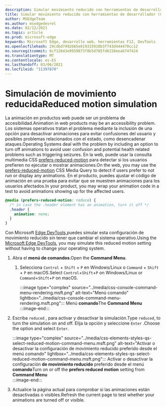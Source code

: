 ```yaml
---
description: Simular movimiento reducido con herramientas de desarrollador.
title: Simular movimiento reducido con herramientas de desarrollador (CSS prefiere el movimiento reducido)
author: MSEdgeTeam
ms.author: msedgedevrel
ms.date: 02/12/2021
ms.topic: article
ms.prod: microsoft-edge
keywords: Microsoft Edge, desarrollo web, herramientas F12, DevTools
ms.openlocfilehash: 29cdbd7492665e819315910b3f743d444470cc12
ms.sourcegitcommit: 6cf12643e9959873f8b5d785fd6158eeab74f424
ms.translationtype: MT
ms.contentlocale: es-ES
ms.lasthandoff: 03/06/2021
ms.locfileid: "11397870"
---
```

# <a name="reduced-motion-simulation"></a><span data-ttu-id="edacb-104">Simulación de movimiento reducida</span><span class="sxs-lookup"><span data-stu-id="edacb-104">Reduced motion simulation</span></span>  

<span data-ttu-id="edacb-105">La animación en productos web puede ser un problema de accesibilidad.</span><span class="sxs-lookup"><span data-stu-id="edacb-105">Animation in web products may be an accessibility problem.</span></span>  <span data-ttu-id="edacb-106">Los sistemas operativos tratan el problema mediante la inclusión de una opción para desactivar animaciones para evitar confusiones del usuario y posibles problemas relacionados con el estado, como desencadenar ataques.</span><span class="sxs-lookup"><span data-stu-id="edacb-106">Operating Systems deal with the problem by including an option to turn off animations to avoid user confusion and potential health related problems such as triggering seizures.</span></span>  <span data-ttu-id="edacb-107">En la web, puede usar la consulta multimedia CSS [prefers-reduced-motion][MDNPrefersReducedMotion] para detectar si los usuarios prefieren no ejecutar o mostrar animaciones.</span><span class="sxs-lookup"><span data-stu-id="edacb-107">On the web, you may use the [prefers-reduced-motion][MDNPrefersReducedMotion] CSS Media Query to detect if users prefer to not run or display any animations.</span></span>  <span data-ttu-id="edacb-108">En el producto, puedes ajustar el código de animación en una prueba para evitar que se muestren animaciones para los usuarios afectados.</span><span class="sxs-lookup"><span data-stu-id="edacb-108">In your product, you may wrap your animation code in a test to avoid animations showing up for the affected users.</span></span>  

```css
@media (prefers-reduced-motion: reduce) {
  /* in case the .header element has an animation, turn it off */
  .header {
    animation: none;
  }
}
```  

<span data-ttu-id="edacb-109">Con Microsoft [Edge DevTools,][DevtoolsIndex]puedes simular esta configuración de movimiento reducido sin tener que cambiar el sistema operativo.</span><span class="sxs-lookup"><span data-stu-id="edacb-109">Using the [Microsoft Edge DevTools][DevtoolsIndex], you may simulate this reduced motion setting without having to change your operating system.</span></span>  

1.  <span data-ttu-id="edacb-110">Abra el **menú de comandos**.</span><span class="sxs-lookup"><span data-stu-id="edacb-110">Open the **Command Menu**.</span></span>  
    1.  <span data-ttu-id="edacb-111">Selecciona `Control` + `Shift` + `P` en Windows/Linux o `Command` + `Shift` + `P` en macOS.</span><span class="sxs-lookup"><span data-stu-id="edacb-111">Select `Control`+`Shift`+`P` on Windows/Linux or `Command`+`Shift`+`P` on macOS.</span></span>  
        
        :::image type="complex" source="../media/css-console-command-menu-rendering.msft.png" alt-text="Menú comando" lightbox="../media/css-console-command-menu-rendering.msft.png":::
           <span data-ttu-id="edacb-113">Menú **comando**</span><span class="sxs-lookup"><span data-stu-id="edacb-113">The **Command Menu**</span></span>  
        :::image-end:::  
        
1.  <span data-ttu-id="edacb-114">Escriba `reduced` , para activar y desactivar la simulación.</span><span class="sxs-lookup"><span data-stu-id="edacb-114">Type `reduced`, to turn the simulation on and off.</span></span>  <span data-ttu-id="edacb-115">Elija la opción y seleccione `Enter` .</span><span class="sxs-lookup"><span data-stu-id="edacb-115">Choose the option and select `Enter`.</span></span>  
    
    :::image type="complex" source="../media/css-elements-styles-qs-select-reduced-motion-command-menu.msft.png" alt-text="Activar o desactivar la configuración de movimiento reducido preferido desde el menú comando" lightbox="../media/css-elements-styles-qs-select-reduced-motion-command-menu.msft.png":::
       <span data-ttu-id="edacb-117">Activar o desactivar la configuración **de movimiento reducido** preferido desde el menú **comando**</span><span class="sxs-lookup"><span data-stu-id="edacb-117">Turn on or off the **prefers reduced motion** setting from **Command Menu**</span></span>  
    :::image-end:::  
    
1.  <span data-ttu-id="edacb-118">Actualice la página actual para comprobar si las animaciones están desactivadas o visibles.</span><span class="sxs-lookup"><span data-stu-id="edacb-118">Refresh the current page to test whether your animations are turned off or visible.</span></span>  
    
<!-- links -->  

[DevtoolsIndex]: ../index.md "Herramientas de desarrollo de Microsoft Edge (Chromium) | Microsoft Docs"  

[MDNPrefersReducedMotion]: https://developer.mozilla.org/docs/Web/CSS/@media/prefers-reduced-motion "prefers-reduced-motion | MDN"  
